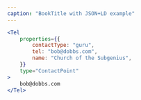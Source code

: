 ```yaml
---
caption: "BookTitle with JSON+LD example"
---
```


<!-- markdownlint-disable MD041 -->
<!-- dprint-ignore -->

```jsx
<Tel
	properties={{
		contactType: "guru",
		tel: "bob@dobbs.com",
		name: "Church of the Subgenius",
	}}
	type="ContactPoint"
>
	bob@dobbs.com
</Tel>
```
